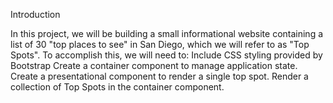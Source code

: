 Introduction

In this project, we will be building a small informational website containing a list of 30 "top places to see" in San Diego, which we will refer to as "Top Spots".
To accomplish this, we will need to:
Include CSS styling provided by Bootstrap
Create a container component to manage application state.
Create a presentational component to render a single top spot.
Render a collection of Top Spots in the container component.